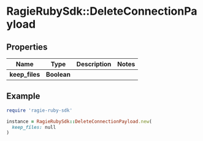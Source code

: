 # RagieRubySdk::DeleteConnectionPayload

## Properties

| Name | Type | Description | Notes |
| ---- | ---- | ----------- | ----- |
| **keep_files** | **Boolean** |  |  |

## Example

```ruby
require 'ragie-ruby-sdk'

instance = RagieRubySdk::DeleteConnectionPayload.new(
  keep_files: null
)
```

